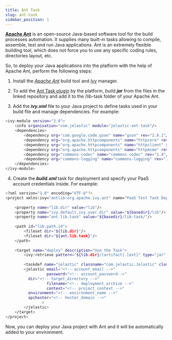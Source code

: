 ```yaml
---
title: Ant Task
slug: ant-task
sidebar_position: 1
---
```


<!-- ## Ant Task Plugin -->

**[Apache Ant](https://ant.apache.org/)** is an open-source Java-based software tool for the build processes automation. It supplies many built-in tasks allowing to compile, assemble, test and run Java applications. Ant is an extremely flexible building tool, which does not force you to use any specific coding rules, directories layout, etc.

So, to deploy your Java applications into the platform with the help of Apache Ant, perform the following steps:

1. Install the [_Apache Ant_](https://ant.apache.org/) build tool and [_Ivy_](https://ant.apache.org/ivy/) manager.

2. To add the [Ant Task plugin](https://github.com/jelastic/jelastic-ant-task) by the platform, build **_jar_** from the files in the linked repository and add it to the /lib-task folder of your Apache Ant.

3. Add the **_ivy.xml_** file to your Java project to define tasks used in your build file and manage dependencies. For example:

```bash
<ivy-module version="2.0">
    <info organisation="com.jelastic" module="jelastic-ant-task"/>
    <dependencies>
        <dependency org="com.google.code.gson" name="gson" rev="2.8.1"/>
        <dependency org="org.apache.httpcomponents" name="httpcore" rev="4.4"/>
        <dependency org="org.apache.httpcomponents" name="httpclient" rev="4.4"/>
        <dependency org="org.apache.httpcomponents" name="httpmime" rev="4.3.4"/>
        <dependency org="commons-codec" name="commons-codec" rev="1.4"/>
        <dependency org="commons-logging" name="commons-logging" rev="1.1.1"/>
    </dependencies>
</ivy-module>
```

4. Create the **_build.xml_** task for deployment and specify your PaaS account credentials inside. For example:

```bash
<?xml version="1.0" encoding="UTF-8"?>
<project xmlns:ivy="antlib:org.apache.ivy.ant" name="PaaS Test Task Deploy" basedir="." default="deploy">
 
    <property name="lib.dir" value="lib"/>
    <property name="ivy.default.ivy.user.dir" value="${basedir}/lib"/>
    <property name="ant.lib.task" value="${basedir}/lib-task/"/>
 
    <path id="lib.path.id">
        <fileset dir="${lib.dir}"/>
        <fileset dir="${ant.lib.task}"/>
    </path>
 
    <target name="deploy" description="Use the Task">
        <ivy:retrieve pattern="${lib.dir}/[artifact].[ext]" type="jar" />
 
        <taskdef name="jelastic" classname="com.jelastic.Jelastic" classpathref="lib.path.id"/>
        <jelastic email="<!-- account_email -->"
                  password="<!-- account_password-->"
          dir="<!-- target_directory -->"
                  filename="<!-- deployment_archive -->"
                  context="<!-- project_context -->"
          environment="<!-- environment_name -->"
          apihoster="<!-- hoster_domain -->"
                >
        </jelastic>
    </target>
</project>
```

Now, you can deploy your Java project with Ant and it will be automatically added to your environment.
